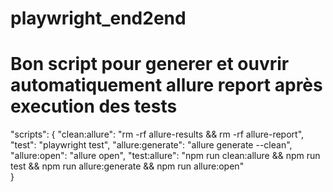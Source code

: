 # playwright_end2end
# Bon script pour generer et ouvrir automatiquement allure report après execution des tests 
"scripts": {
    "clean:allure": "rm -rf allure-results && rm -rf allure-report",
    "test": "playwright test",
    "allure:generate": "allure generate --clean",
    "allure:open": "allure open",
    "test:allure": "npm run clean:allure && npm run test && npm run allure:generate && npm run allure:open"  
  }